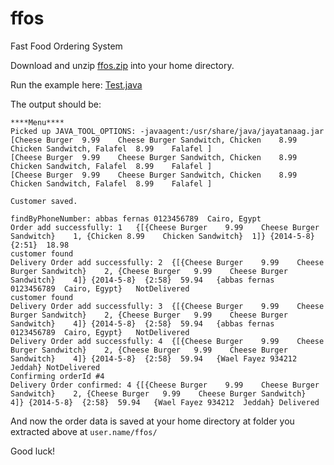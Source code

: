 ffos
====

Fast Food Ordering System

Download and unzip [ffos.zip](https://github.com/MuhammadHewedy/ffos/blob/master/ffos.zip) into your home directory.

Run the example here: [Test.java](https://github.com/MuhammadHewedbey/ffos/blob/master/test/Test.java)

The output should be:

    ****Menu****
    Picked up JAVA_TOOL_OPTIONS: -javaagent:/usr/share/java/jayatanaag.jar
    [Cheese Burger	9.99	Cheese Burger Sandwitch, Chicken	8.99	Chicken Sandwitch, Falafel	8.99	Falafel ]
    [Cheese Burger	9.99	Cheese Burger Sandwitch, Chicken	8.99	Chicken Sandwitch, Falafel	8.99	Falafel ]
    [Cheese Burger	9.99	Cheese Burger Sandwitch, Chicken	8.99	Chicken Sandwitch, Falafel	8.99	Falafel ]

    Customer saved.

    findByPhoneNumber: abbas fernas	0123456789	Cairo, Egypt
    Order add successfully: 1	{[{Cheese Burger	9.99	Cheese Burger Sandwitch}	1, {Chicken	8.99	Chicken Sandwitch}	1]}	{2014-5-8}	{2:51}	18.98
    customer found
    Delivery Order add successfully: 2	{[{Cheese Burger	9.99	Cheese Burger Sandwitch}	2, {Cheese Burger	9.99	Cheese Burger Sandwitch}	4]}	{2014-5-8}	{2:58}	59.94	{abbas fernas	0123456789	Cairo, Egypt}	NotDelivered
    customer found
    Delivery Order add successfully: 3	{[{Cheese Burger	9.99	Cheese Burger Sandwitch}	2, {Cheese Burger	9.99	Cheese Burger Sandwitch}	4]}	{2014-5-8}	{2:58}	59.94	{abbas fernas	0123456789	Cairo, Egypt}	NotDelivered
    Delivery Order add successfully: 4	{[{Cheese Burger	9.99	Cheese Burger Sandwitch}	2, {Cheese Burger	9.99	Cheese Burger Sandwitch}	4]}	{2014-5-8}	{2:58}	59.94	{Wael Fayez	934212	Jeddah}	NotDelivered
    Confirming orderId #4
    Delivery Order confirmed: 4	{[{Cheese Burger	9.99	Cheese Burger Sandwitch}	2, {Cheese Burger	9.99	Cheese Burger Sandwitch}	4]}	{2014-5-8}	{2:58}	59.94	{Wael Fayez	934212	Jeddah}	Delivered

And now the order data is saved at your home directory at folder you extracted above at `user.name/ffos/`

Good luck!